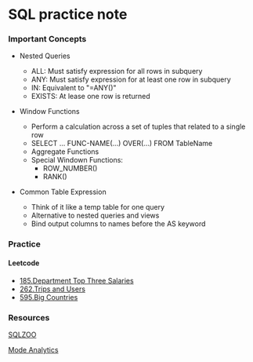 # SQL practice note

### Important Concepts
- Nested Queries
  - ALL: Must satisfy expression for all rows in subquery
  - ANY: Must satisfy expression for at least one row in subquery
  - IN: Equivalent to "=ANY()"
  - EXISTS: At lease one row is returned
  
- Window Functions
  - Perform a calculation across a set of tuples that related to a single row
  - SELECT ... FUNC-NAME(...) OVER(...) FROM TableName
  - Aggregate Functions
  - Special Windown Functions:
    - ROW_NUMBER()
    - RANK()
  
- Common Table Expression
  - Think of it like a temp table for one query
  - Alternative to nested queries and views
  - Bind output columns to names before the AS keyword

### Practice
#### Leetcode
- [185.Department Top Three Salaries](https://github.com/dtsai7/SQL_practice_note/blob/master/Leetcode185.Department_Top_Three_Salaries.sql)
- [262.Trips and Users](https://github.com/dtsai7/SQL_practice_note/blob/master/Leetcode262.Trips_and_Users.sql)
- [595.Big Countries](https://github.com/dtsai7/SQL_practice_note/blob/master/Leetcode595.Big_Countries.sql)

### Resources
[SQLZOO](https://sqlzoo.net/)

[Mode Analytics](https://mode.com/sql-tutorial/introduction-to-sql/)




